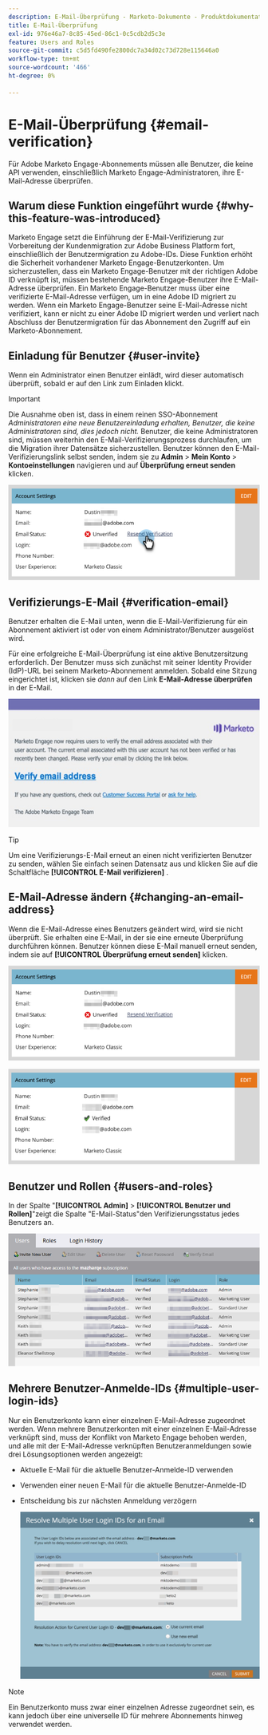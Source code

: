 ```yaml
---
description: E-Mail-Überprüfung - Marketo-Dokumente - Produktdokumentation
title: E-Mail-Überprüfung
exl-id: 976e46a7-8c85-45ed-86c1-0c5cdb2d5c3e
feature: Users and Roles
source-git-commit: c5d5fd490fe2800dc7a34d02c73d728e115646a0
workflow-type: tm+mt
source-wordcount: '466'
ht-degree: 0%

---
```


# E-Mail-Überprüfung {#email-verification}

Für Adobe Marketo Engage-Abonnements müssen alle Benutzer, die keine API verwenden, einschließlich Marketo Engage-Administratoren, ihre E-Mail-Adresse überprüfen.

## Warum diese Funktion eingeführt wurde {#why-this-feature-was-introduced}

Marketo Engage setzt die Einführung der E-Mail-Verifizierung zur Vorbereitung der Kundenmigration zur Adobe Business Platform fort, einschließlich der Benutzermigration zu Adobe-IDs. Diese Funktion erhöht die Sicherheit vorhandener Marketo Engage-Benutzerkonten. Um sicherzustellen, dass ein Marketo Engage-Benutzer mit der richtigen Adobe ID verknüpft ist, müssen bestehende Marketo Engage-Benutzer ihre E-Mail-Adresse überprüfen. Ein Marketo Engage-Benutzer muss über eine verifizierte E-Mail-Adresse verfügen, um in eine Adobe ID migriert zu werden. Wenn ein Marketo Engage-Benutzer seine E-Mail-Adresse nicht verifiziert, kann er nicht zu einer Adobe ID migriert werden und verliert nach Abschluss der Benutzermigration für das Abonnement den Zugriff auf ein Marketo-Abonnement.

## Einladung für Benutzer {#user-invite}

Wenn ein Administrator einen Benutzer einlädt, wird dieser automatisch überprüft, sobald er auf den Link zum Einladen klickt.

>[!IMPORTANT]
>
>Die Ausnahme oben ist, dass in einem reinen SSO-Abonnement _Administratoren eine neue Benutzereinladung erhalten, Benutzer, die keine Administratoren sind, dies jedoch nicht._ Benutzer, die keine Administratoren sind, müssen weiterhin den E-Mail-Verifizierungsprozess durchlaufen, um die Migration ihrer Datensätze sicherzustellen. Benutzer können den E-Mail-Verifizierungslink selbst senden, indem sie zu **Admin** > **Mein Konto** > **Kontoeinstellungen** navigieren und auf **Überprüfung erneut senden** klicken.

![](assets/email-verification-1.png)

## Verifizierungs-E-Mail {#verification-email}

Benutzer erhalten die E-Mail unten, wenn die E-Mail-Verifizierung für ein Abonnement aktiviert ist oder von einem Administrator/Benutzer ausgelöst wird.

Für eine erfolgreiche E-Mail-Überprüfung ist eine aktive Benutzersitzung erforderlich. Der Benutzer muss sich zunächst mit seiner Identity Provider (IdP)-URL bei seinem Marketo-Abonnement anmelden. Sobald eine Sitzung eingerichtet ist, klicken sie _dann_ auf den Link **E-Mail-Adresse überprüfen** in der E-Mail.

![](assets/email-verification-2.png)

>[!TIP]
>
>Um eine Verifizierungs-E-Mail erneut an einen nicht verifizierten Benutzer zu senden, wählen Sie einfach seinen Datensatz aus und klicken Sie auf die Schaltfläche **[!UICONTROL E-Mail verifizieren]** .

## E-Mail-Adresse ändern {#changing-an-email-address}

Wenn die E-Mail-Adresse eines Benutzers geändert wird, wird sie nicht überprüft. Sie erhalten eine E-Mail, in der sie eine erneute Überprüfung durchführen können. Benutzer können diese E-Mail manuell erneut senden, indem sie auf **[!UICONTROL Überprüfung erneut senden]** klicken.

![](assets/email-verification-3.png)

![](assets/email-verification-4.png)

## Benutzer und Rollen {#users-and-roles}

In der Spalte &quot;**[!UICONTROL Admin]** > **[!UICONTROL Benutzer und Rollen]**&quot;zeigt die Spalte &quot;E-Mail-Status&quot;den Verifizierungsstatus jedes Benutzers an.

![](assets/email-verification-5.png)

## Mehrere Benutzer-Anmelde-IDs {#multiple-user-login-ids}

Nur ein Benutzerkonto kann einer einzelnen E-Mail-Adresse zugeordnet werden. Wenn mehrere Benutzerkonten mit einer einzelnen E-Mail-Adresse verknüpft sind, muss der Konflikt von Marketo Engage behoben werden, und alle mit der E-Mail-Adresse verknüpften Benutzeranmeldungen sowie drei Lösungsoptionen werden angezeigt:

* Aktuelle E-Mail für die aktuelle Benutzer-Anmelde-ID verwenden
* Verwenden einer neuen E-Mail für die aktuelle Benutzer-Anmelde-ID
* Entscheidung bis zur nächsten Anmeldung verzögern

  ![](assets/email-verification-6.png)

>[!NOTE]
>
>Ein Benutzerkonto muss zwar einer einzelnen Adresse zugeordnet sein, es kann jedoch über eine universelle ID für mehrere Abonnements hinweg verwendet werden.
